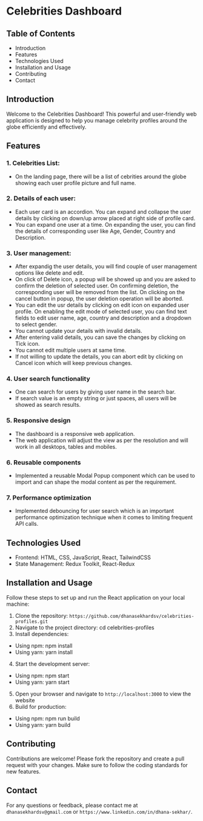 # Celebrities Dashboard

## Table of Contents
- Introduction
- Features
- Technologies Used
- Installation and Usage
- Contributing
- Contact

## Introduction
Welcome to the Celebrities Dashboard! This powerful and user-friendly web application is designed to help you manage celebrity profiles around the globe efficiently and effectively.

## Features
### 1. Celebrities List:
- On the landing page, there will be a list of cebrities around the globe showing each user profile picture and full name.
### 2. Details of each user:
- Each user card is an accordion. You can expand and collapse the user details by clicking on down/up arrow placed at right side of profile card.
- You can expand one user at a time. On expanding the user, you can find the details of corresponding user like Age, Gender, Country and Description.
### 3. User management:
- After expandig the user details, you will find couple of user management options like delete and edit.
- On click of Delete icon, a popup will be showed up and you are asked to confirm the deletion of selected user. On confirming deletion, the corresponding user will be removed from the list. On clicking on the cancel button in popup, the user deletion operation will be aborted.
- You can edit the usr details by clicking on edit icon on expanded user profile. On enabling the edit mode of selected user, you can find text fields to edit user name, age, country and description and a dropdown to select gender.
- You cannot update your details with invalid details.
- After entering valid details, you can save the changes by clicking on Tick icon.
- You cannot edit multiple users at same time.
- If not willing to update the details, you can abort edit by clicking on Cancel icon which will keep previous changes.
### 4. User search functionality
- One can search for users by giving user name in the search bar.
- If search value is an empty string or just spaces, all users will be showed as search results.
### 5. Responsive design
- The dashboard is a responsive web application.
- The web application will adjust the view as per the resolution and will work in all desktops, tables and mobiles.
### 6. Reusable components
- Implemented a reusable Modal Popup component which can be used to import and can shape the modal content as per the requirement.
### 7. Performance optimization
- Implemented debouncing for user search which is an important performance optimization technique when it comes to limiting frequent API calls.

## Technologies Used
- Frontend: HTML, CSS, JavaScript, React, TailwindCSS
- State Management: Redux Toolkit, React-Redux

## Installation and Usage
Follow these steps to set up and run the React application on your local machine:
1. Clone the repository:
    `https://github.com/dhanasekhardsv/celebrities-profiles.git`
2. Navigate to the project directory:
    cd celebrities-profiles
3. Install dependencies:
- Using npm: npm install
- Using yarn: yarn install
4. Start the development server:
- Using npm: npm start
- Using yarn: yarn start
5. Open your browser and navigate to `http://localhost:3000` to view the website
6. Build for production:
- Using npm: npm run build
- Using yarn: yarn build

## Contributing
Contributions are welcome! Please fork the repository and create a pull request with your changes. Make sure to follow the coding standards for new features.

## Contact
For any questions or feedback, please contact me at `dhanasekhardsv@gmail.com` or `https://www.linkedin.com/in/dhana-sekhar/`.